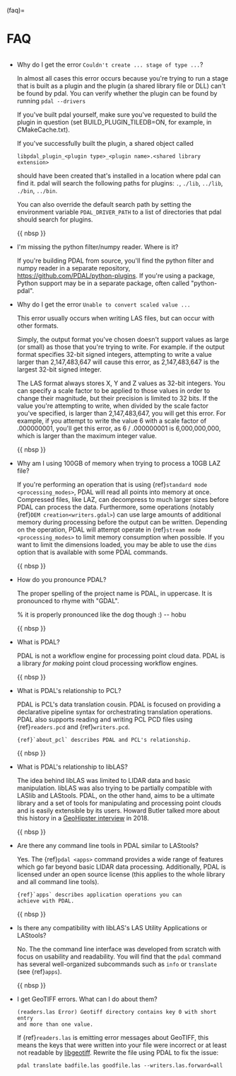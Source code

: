 <!-- ---
substitutions:
  nbsp: |-
    ```{eval-rst}
    .. unicode:: 0xA0
       :trim:
    ```
--- -->

(faq)=

# FAQ

```{index} pronounce
```

- Why do I get the error `Couldn't create ... stage of type ...`?

  In almost all cases this error occurs because you're trying to run a stage
  that is built as a plugin and the plugin (a shared library file or DLL)
  can't be found by pdal.  You can verify whether the plugin can
  be found by running `pdal --drivers`

  If you've built pdal yourself, make sure you've requested to build the
  plugin in question (set BUILD_PLUGIN_TILEDB=ON, for example,
  in CMakeCache.txt).

  If you've successfully built the plugin, a
  shared object called

  ```
  libpdal_plugin_<plugin type>_<plugin name>.<shared library extension>
  ```

  should have been created that's installed in a location where pdal
  can find it.  pdal will search
  the following paths for plugins: `.`, `./lib`, `../lib`, `./bin`,
  `../bin`.

  You can also override the default search path by setting the environment
  variable `PDAL_DRIVER_PATH` to a list of directories that pdal should search
  for plugins.

  {{ nbsp }}

- I'm missing the python filter/numpy reader. Where is it?

  If you're building PDAL from source, you'll find the python filter and numpy
  reader in a separate repository, <https://github.com/PDAL/python-plugins>. If you're
  using a package, Python support may be in a separate package, often called "python-pdal".

- Why do I get the error `Unable to convert scaled value ...`

  This error usually occurs when writing LAS files, but can occur with other
  formats.

  Simply, the output format you've chosen doesn't support values as large
  (or small) as those that you're trying to write.  For example. if the
  output format specifies 32-bit signed integers, attempting to write a
  value larger than 2,147,483,647 will cause this error, as 2,147,483,647
  is the largest 32-bit signed integer.

  The LAS format always stores X, Y and Z values as 32-bit integers.
  You can specify a scale factor to be applied to those values in order
  to change their magnitude, but their precision is limited to 32 bits.
  If the value
  you're attempting to write, when divided by the scale factor you've
  specified, is larger than 2,147,483,647, you will get this error.
  For example, if you attempt to write the value 6 with a scale factor
  of .000000001, you'll get this error, as 6 / .000000001 is 6,000,000,000,
  which is larger than the maximum integer value.

  {{ nbsp }}

- Why am I using 100GB of memory when trying to process a 10GB LAZ file?

  If you're performing an operation that is using
  {ref}`standard mode <processing_modes>`, PDAL will read all points into
  memory at once.  Compressed files, like LAZ, can decompress to much larger
  sizes before PDAL can process the data. Furthermore, some operations
  (notably {ref}`DEM creation<writers.gdal>`) can use large amounts of
  additional memory during processing before the output can be written.
  Depending on the operation, PDAL will attempt operate in
  {ref}`stream mode <processing_modes>` to limit memory consumption when possible.
  If you want to limit the dimensions loaded, you may be able to use the `dims` option
  that is available with some PDAL commands.

  {{ nbsp }}

- How do you pronounce PDAL?

  The proper spelling of the project name is PDAL, in uppercase. It is
  pronounced to rhyme with "GDAL".

  % it is properly pronounced like the dog though :) -- hobu

  {{ nbsp }}

- What is PDAL?

  PDAL is not a workflow engine for processing point cloud data.
  PDAL is a library *for making* point cloud processing workflow engines.

  {{ nbsp }}

- What is PDAL's relationship to PCL?

  PDAL is PCL's data translation cousin. PDAL is focused on providing a
  declarative pipeline syntax for orchestrating translation operations.
  PDAL also supports reading and writing PCL PCD files using {ref}`readers.pcd`
  and {ref}`writers.pcd`.

  ```{seealso}
  {ref}`about_pcl` describes PDAL and PCL's relationship.
  ```

  {{ nbsp }}

- What is PDAL's relationship to libLAS?

  The idea behind libLAS was limited to LIDAR data and basic
  manipulation. libLAS was also trying to be partially compatible
  with LASlib and LAStools. PDAL, on the other hand, aims to be
  a ultimate library and a set of tools for manipulating and processing
  point clouds and is easily extensible by its users. Howard Butler
  talked more about this history in a [GeoHipster interview] in
  2018\.

  {{ nbsp }}

- Are there any command line tools in PDAL similar to LAStools?

  Yes. The {ref}`pdal <apps>` command provides a wide range of features which go
  far beyond basic LIDAR data processing. Additionally, PDAL is licensed
  under an open source license (this applies to the whole library and
  all command line tools).

  ```{seealso}
  {ref}`apps` describes application operations you can
  achieve with PDAL.
  ```

  {{ nbsp }}

- Is there any compatibility with libLAS's LAS Utility Applications or LAStools?

  No. The the command line interface was developed from scratch with
  focus on usability and readability. You will find that the `pdal`
  command has several well-organized subcommands such as `info`
  or `translate` (see {ref}`apps`).

  {{ nbsp }}

- I get GeoTIFF errors. What can I do about them?

  ```
  (readers.las Error) Geotiff directory contains key 0 with short entry
  and more than one value.
  ```

  If {ref}`readers.las` is emitting error messages about GeoTIFF, this means
  the keys that were written into your file were incorrect or at least not
  readable by [libgeotiff]. Rewrite the file using PDAL to fix the issue:

  ```
  pdal translate badfile.las goodfile.las --writers.las.forward=all
  ```

[geohipster interview]: http://geohipster.com/2018/03/05/howard-butler-like-good-song-open-source-software-chance-immortal/
[libgeotiff]: https://trac.osgeo.org/geotif
